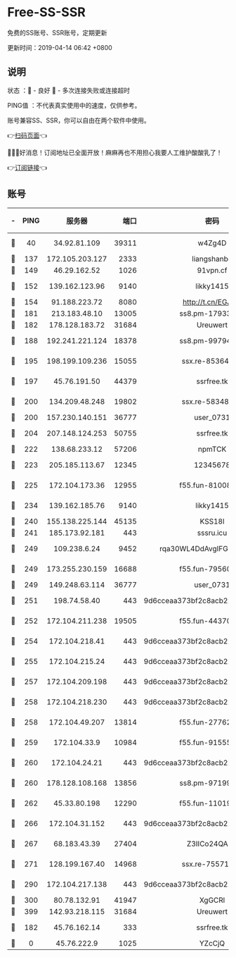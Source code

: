 # Free-SS-SSR

免费的SS账号、SSR账号，定期更新

更新时间：2019-04-14 06:42 +0800

## 说明

状态     ：🙂 - 良好 🙁 - 多次连接失败或连接超时

PING值   ：不代表真实使用中的速度，仅供参考。

账号兼容SS、SSR，你可以自由在两个软件中使用。

👉[扫码页面](https://liesauer.github.io/Free-SS-SSR/)👈

🎉🎉🎉好消息！订阅地址已全面开放！麻麻再也不用担心我要人工维护酸酸乳了！

👉[订阅链接](https://www.liesauer.net/yogurt/subscribe?ACCESS_TOKEN=DAYxR3mMaZAsaqUb)👈

## 账号

|-|PING|服务器|端口|密码|加密方式|区域|
|:----:|:----:|:-----:|-----:|:----:|:----:|:----:|
|🙂|40|34.92.81.109|39311|w4Zg4D|chacha20-ietf|US|
|🙂|137|172.105.203.127|2333|liangshanbo|chacha20|JP|
|🙂|149|46.29.162.52|1026|91vpn.cf|rc4-md5|RU|
|🙂|152|139.162.123.96|9140|likky1415|aes-256-cfb|JP|
|🙂|154|91.188.223.72|8080|http://t.cn/EGJIyrl|rc4-md5|RU|
|🙂|181|213.183.48.10|13005|ss8.pm-17933646|rc4-md5|RU|
|🙂|182|178.128.183.72|31684|Ureuwert|chacha20|US|
|🙂|188|192.241.221.124|18378|ss8.pm-99794211|aes-256-cfb|US|
|🙂|195|198.199.109.236|15055|ssx.re-85364694|aes-256-cfb|US|
|🙂|197|45.76.191.50|44379|ssrfree.tk|aes-256-cfb|SG|
|🙂|200|134.209.48.248|19802|ssx.re-58348307|aes-256-cfb|US|
|🙂|200|157.230.140.151|36777|user_0731|chacha20|US|
|🙂|204|207.148.124.253|50755|ssrfree.tk|aes-256-cfb|SG|
|🙂|222|138.68.233.12|57206|npmTCK|rc4-md5|US|
|🙂|223|205.185.113.67|12345|12345678|aes-256-cfb|US|
|🙂|225|172.104.173.36|12955|f55.fun-81008774|aes-256-cfb|SG|
|🙂|234|139.162.185.76|9140|likky1415|aes-256-cfb|DE|
|🙂|240|155.138.225.144|45135|KSS18l|rc4-md5|US|
|🙂|241|185.173.92.181|443|sssru.icu|rc4-md5|RU|
|🙂|249|109.238.6.24|9452|rqa30WL4DdAvgIFG6Fs3znzTa|aes-256-cfb|FR|
|🙂|249|173.255.230.159|16688|f55.fun-79560972|aes-256-cfb|US|
|🙂|249|149.248.63.114|36777|user_0731|chacha20|CA|
|🙂|251|198.74.58.40|443|9d6cceaa373bf2c8acb22e60b6a58be6|aes-256-cfb|US|
|🙂|252|172.104.211.238|19505|f55.fun-44370256|aes-256-cfb|US|
|🙂|254|172.104.218.41|443|9d6cceaa373bf2c8acb22e60b6a58be6|aes-256-cfb|US|
|🙂|255|172.104.215.24|443|9d6cceaa373bf2c8acb22e60b6a58be6|aes-256-cfb|US|
|🙂|257|172.104.209.198|443|9d6cceaa373bf2c8acb22e60b6a58be6|aes-256-cfb|US|
|🙂|258|172.104.218.230|443|9d6cceaa373bf2c8acb22e60b6a58be6|aes-256-cfb|US|
|🙂|258|172.104.49.207|13814|f55.fun-27762527|aes-256-cfb|SG|
|🙂|259|172.104.33.9|10984|f55.fun-91555287|aes-256-cfb|SG|
|🙂|260|172.104.24.21|443|9d6cceaa373bf2c8acb22e60b6a58be6|aes-256-cfb|US|
|🙂|260|178.128.108.168|13856|ss8.pm-97199813|aes-256-cfb|SG|
|🙂|262|45.33.80.198|12290|f55.fun-11019774|aes-256-cfb|US|
|🙂|266|172.104.31.152|443|9d6cceaa373bf2c8acb22e60b6a58be6|aes-256-cfb|US|
|🙂|267|68.183.43.39|27404|Z3IICo24QAHu|aes-256-cfb|GB|
|🙂|271|128.199.167.40|14968|ssx.re-75571963|aes-256-cfb|SG|
|🙂|290|172.104.217.138|443|9d6cceaa373bf2c8acb22e60b6a58be6|aes-256-cfb|US|
|🙂|300|80.78.132.91|41947|XgGCRl|rc4-md5|DE|
|🙂|399|142.93.218.115|31684|Ureuwert|chacha20|IN|
|🙂|182|45.76.162.14|333|ssrfree.tk|aes-256-cfb|SG|
|🙁|0|45.76.222.9|1025|YZcCjQ|rc4-md5|JP|
